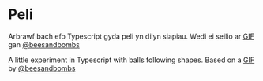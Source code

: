 # Peli
Arbrawf bach efo Typescript gyda peli yn dilyn siapiau. Wedi ei seilio ar [GIF](https://twitter.com/beesandbombs/status/870061547137236992) gan [@beesandbombs](https://twitter.com/beesandbombs/)

A little experiment in Typescript with balls following shapes. Based on a [GIF](https://twitter.com/beesandbombs/status/870061547137236992) by [@beesandbombs](https://twitter.com/beesandbombs/)
